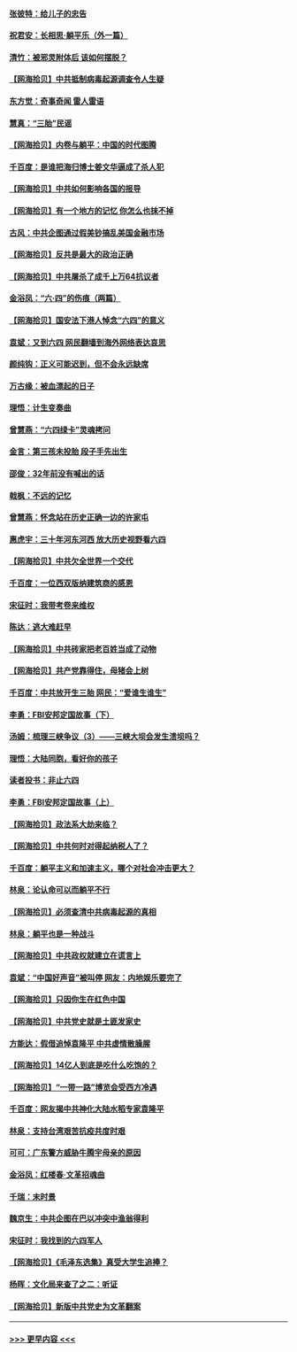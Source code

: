 #### [张彼特：给儿子的忠告](../pages/nsc993/n13018934.md?t=06132102) 
#### [祝君安：长相思‧躺平乐（外一篇）](../pages/nsc993/n13018923.md?t=06132102) 
#### [清竹：被邪灵附体后 该如何摆脱？](../pages/nsc993/n13018877.md?t=06132102) 
#### [【网海拾贝】中共抵制病毒起源调查令人生疑](../pages/nsc993/n13017785.md?t=06132102) 
#### [东方觉：奇事奇闻 雷人雷语](../pages/nsc993/n13017577.md?t=06132102) 
#### [慧真：“三胎”民谣](../pages/nsc993/n13017394.md?t=06132102) 
#### [【网海拾贝】内卷与躺平：中国的时代图腾](../pages/nsc993/n13016128.md?t=06132102) 
#### [千百度：是谁把海归博士姜文华逼成了杀人犯](../pages/nsc993/n13015218.md?t=06132102) 
#### [【网海拾贝】中共如何影响各国的报导](../pages/nsc993/n13012599.md?t=06132102) 
#### [【网海拾贝】有一个地方的记忆 你怎么也抹不掉](../pages/nsc993/n13009802.md?t=06132102) 
#### [古风：中共企图通过假美钞搞乱美国金融市场](../pages/nsc993/n13009626.md?t=06132102) 
#### [【网海拾贝】反共是最大的政治正确](../pages/nsc993/n13007051.md?t=06132102) 
#### [【网海拾贝】中共屠杀了成千上万64抗议者](../pages/nsc993/n13002713.md?t=06132102) 
#### [金浴凤：“六·四”的伤痕（两篇）](../pages/nsc993/n13001719.md?t=06132102) 
#### [【网海拾贝】国安法下港人悼念“六四”的意义](../pages/nsc993/n13001039.md?t=06132102) 
#### [袁斌：又到六四 网民翻墙到海外网络表达哀思](../pages/nsc993/n13000995.md?t=06132102) 
#### [颜纯钩：正义可能迟到，但不会永远缺席](../pages/nsc993/n13000920.md?t=06132102) 
#### [万古缘：被血漂起的日子](../pages/nsc993/n13000914.md?t=06132102) 
#### [理悟：计生变奏曲](../pages/nsc993/n13000414.md?t=06132102) 
#### [曾慧燕：“六四绿卡”灵魂拷问](../pages/nsc993/n13000277.md?t=06132102) 
#### [金言：第三孩未投胎 段子手先出生](../pages/nsc993/n13000215.md?t=06132102) 
#### [邵俊：32年前没有喊出的话](../pages/nsc993/n13000181.md?t=06132102) 
#### [戟枫：不远的记忆](../pages/nsc993/n13000121.md?t=06132102) 
#### [曾慧燕：怀念站在历史正确一边的许家屯](../pages/nsc993/n13000073.md?t=06132102) 
#### [惠虎宇：三十年河东河西 放大历史视野看六四](../pages/nsc993/n13000018.md?t=06132102) 
#### [【网海拾贝】中共欠全世界一个交代](../pages/nsc993/n12998706.md?t=06132102) 
#### [千百度：一位西双版纳建筑商的感恩](../pages/nsc993/n12998487.md?t=06132102) 
#### [宋征时：我带考卷来维权](../pages/nsc993/n12994088.md?t=06132102) 
#### [陈达：逃大难赶早](../pages/nsc993/n12993569.md?t=06132102) 
#### [【网海拾贝】中共砖家把老百姓当成了动物](../pages/nsc993/n12993483.md?t=06132102) 
#### [【网海拾贝】共产党靠得住，母猪会上树](../pages/nsc993/n12990730.md?t=06132102) 
#### [千百度：中共放开生三胎 网民：“爱谁生谁生”](../pages/nsc993/n12990644.md?t=06132102) 
#### [李勇：FBI安邦定国故事（下）](../pages/nsc993/n12987854.md?t=06132102) 
#### [汤姆：梳理三峡争议（3）——三峡大坝会发生溃坝吗？](../pages/nsc993/n12989806.md?t=06132102) 
#### [理悟：大陆同胞，看好你的孩子](../pages/nsc993/n12989778.md?t=06132102) 
#### [读者投书：非止六四](../pages/nsc993/n12989673.md?t=06132102) 
#### [李勇：FBI安邦定国故事（上）](../pages/nsc993/n12987749.md?t=06132102) 
#### [【网海拾贝】政法系大劫来临？](../pages/nsc993/n12987596.md?t=06132102) 
#### [【网海拾贝】中共何时对得起纳税人了？](../pages/nsc993/n12985578.md?t=06132102) 
#### [千百度：躺平主义和加速主义，哪个对社会冲击更大？](../pages/nsc993/n12985512.md?t=06132102) 
#### [林泉：论认命可以而躺平不行](../pages/nsc993/n12985505.md?t=06132102) 
#### [【网海拾贝】必须查清中共病毒起源的真相](../pages/nsc993/n12984276.md?t=06132102) 
#### [林泉：躺平也是一种战斗](../pages/nsc993/n12984194.md?t=06132102) 
#### [【网海拾贝】中共政权就建立在谎言上](../pages/nsc993/n12981880.md?t=06132102) 
#### [袁斌：“中国好声音”被叫停 网友：内地娱乐要完了](../pages/nsc993/n12981826.md?t=06132102) 
#### [【网海拾贝】只因你生在红色中国](../pages/nsc993/n12979096.md?t=06132102) 
#### [【网海拾贝】中共党史就是土匪发家史](../pages/nsc993/n12976478.md?t=06132102) 
#### [方能达：假借追悼袁隆平 中共虚情散臊腥](../pages/nsc993/n12976396.md?t=06132102) 
#### [【网海拾贝】14亿人到底是吃什么吃饱的？](../pages/nsc993/n12974125.md?t=06132102) 
#### [【网海拾贝】“一带一路”博览会受西方冷遇](../pages/nsc993/n12971787.md?t=06132102) 
#### [千百度：网友揭中共神化大陆水稻专家袁隆平](../pages/nsc993/n12971733.md?t=06132102) 
#### [林泉：支持台湾艰苦抗疫共度时艰](../pages/nsc993/n12971350.md?t=06132102) 
#### [可可：广东警方威胁牛腾宇母亲的原因](../pages/nsc993/n12971100.md?t=06132102) 
#### [金浴凤：红楼春·文革招魂曲](../pages/nsc993/n12970354.md?t=06132102) 
#### [千瑞：末时景](../pages/nsc993/n12970337.md?t=06132102) 
#### [魏京生：中共企图在巴以冲突中渔翁得利](../pages/nsc993/n12970286.md?t=06132102) 
#### [宋征时：我找到的六四军人](../pages/nsc993/n12970213.md?t=06132102) 
#### [【网海拾贝】《毛泽东选集》真受大学生追捧？](../pages/nsc993/n12968779.md?t=06132102) 
#### [杨晖：文化局来查了之二：听证](../pages/nsc993/n12966528.md?t=06132102) 
#### [【网海拾贝】新版中共党史为文革翻案](../pages/nsc993/n12967526.md?t=06132102) 

----
#### [ >>> 更早内容 <<< ](../indexes/nsc993-earlier.md)
